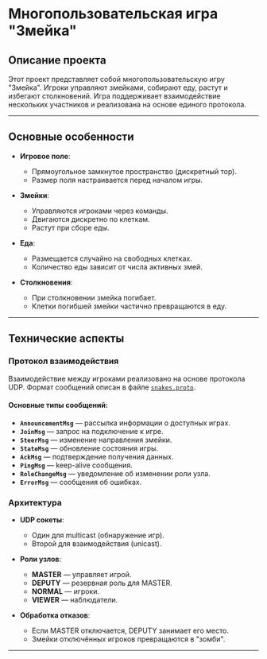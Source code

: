 # Многопользовательская игра "Змейка"

## Описание проекта
Этот проект представляет собой многопользовательскую игру "Змейка". Игроки управляют змейками, собирают еду, растут и избегают столкновений. Игра поддерживает взаимодействие нескольких участников и реализована на основе единого протокола.

---

## Основные особенности

- **Игровое поле**:
    - Прямоугольное замкнутое пространство (дискретный тор).
    - Размер поля настраивается перед началом игры.

- **Змейки**:
    - Управляются игроками через команды.
    - Двигаются дискретно по клеткам.
    - Растут при сборе еды.

- **Еда**:
    - Размещается случайно на свободных клетках.
    - Количество еды зависит от числа активных змей.

- **Столкновения**:
    - При столкновении змейка погибает.
    - Клетки погибшей змейки частично превращаются в еду.

---

## Технические аспекты

### Протокол взаимодействия
Взаимодействие между игроками реализовано на основе протокола UDP. Формат сообщений описан в файле [`snakes.proto`](src/main/protobuf/snakes.proto).

#### Основные типы сообщений:
- **`AnnouncementMsg`** — рассылка информации о доступных играх.
- **`JoinMsg`** — запрос на подключение к игре.
- **`SteerMsg`** — изменение направления змейки.
- **`StateMsg`** — обновление состояния игры.
- **`AckMsg`** — подтверждение получения данных.
- **`PingMsg`** — keep-alive сообщения.
- **`RoleChangeMsg`** — уведомление об изменении роли узла.
- **`ErrorMsg`** — сообщения об ошибках.

### Архитектура
- **UDP сокеты**:
    - Один для multicast (обнаружение игр).
    - Второй для взаимодействия (unicast).

- **Роли узлов**:
    - **MASTER** — управляет игрой.
    - **DEPUTY** — резервная роль для MASTER.
    - **NORMAL** — игроки.
    - **VIEWER** — наблюдатели.

- **Обработка отказов**:
    - Если MASTER отключается, DEPUTY занимает его место.
    - Змейки отключённых игроков превращаются в "зомби".

---
